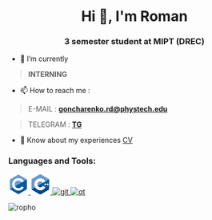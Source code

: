 <h1 align="center">Hi 👋, I'm Roman</h1>
<h3 align="center">3 semester student at MIPT (DREC)</h3>

- 🔭 I’m currently  

> **INTERNING**

- 📫 How to reach me :

>  E-MAIL   : **goncharenko.rd@phystech.edu**

> TELEGRAM  : **[TG](https://t.me/Ropho)**
                      
                      
- 📄 Know about my experiences [CV](https://www.overleaf.com/read/nwstrhwmhqxg)



<h3 align="left">Languages and Tools:</h3>
<p align="left"> <a href="https://www.cprogramming.com/" target="_blank" rel="noreferrer"> <img src="https://raw.githubusercontent.com/devicons/devicon/master/icons/c/c-original.svg" alt="c" width="40" height="40"/> </a> <a href="https://www.w3schools.com/cpp/" target="_blank" rel="noreferrer"> <img src="https://raw.githubusercontent.com/devicons/devicon/master/icons/cplusplus/cplusplus-original.svg" alt="cplusplus" width="40" height="40"/> </a> <a href="https://git-scm.com/" target="_blank" rel="noreferrer"> <img src="https://www.vectorlogo.zone/logos/git-scm/git-scm-icon.svg" alt="git" width="40" height="40"/> </a> <a href="https://www.qt.io/" target="_blank" rel="noreferrer"> <img src="https://upload.wikimedia.org/wikipedia/commons/0/0b/Qt_logo_2016.svg" alt="qt" width="40" height="40"/> </a> </p>

<p align ="center"><img align="left" src="https://github-readme-stats.vercel.app/api/top-langs?username=ropho&show_icons=true&locale=en&layout=compact" alt="ropho" /></p>
